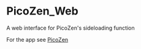 # PicoZen_Web
 
A web interface for PicoZen's sideloading function 

For the app see [PicoZen](barnabwhy/PicoZen)

